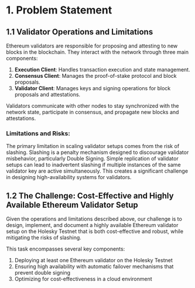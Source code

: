 # 1. Problem Statement

## 1.1 Validator Operations and Limitations

Ethereum validators are responsible for proposing and attesting to new blocks in the blockchain. They interact with the network through three main components:

1. **Execution Client**: Handles transaction execution and state management.
2. **Consensus Client**: Manages the proof-of-stake protocol and block proposals.
3. **Validator Client**: Manages keys and signing operations for block proposals and attestations.

Validators communicate with other nodes to stay synchronized with the network state, participate in consensus, and propagate new blocks and attestations.

### Limitations and Risks:

The primary limitation in scaling validator setups comes from the risk of slashing. Slashing is a penalty mechanism designed to discourage validator misbehavior, particularly Double Signing.
Simple replication of validator setups can lead to inadvertent slashing if multiple instances of the same validator key are active simultaneously. This creates a significant challenge in designing high-availability systems for validators.

## 1.2 The Challenge: Cost-Effective and Highly Available Ethereum Validator Setup

Given the operations and limitations described above, our challenge is to design, implement, and document a highly available Ethereum validator setup on the Holesky Testnet that is both cost-effective and robust, while mitigating the risks of slashing.

This task encompasses several key components:

1. Deploying at least one Ethereum validator on the Holesky Testnet
2. Ensuring high availability with automatic failover mechanisms that prevent double signing
3. Optimizing for cost-effectiveness in a cloud environment
